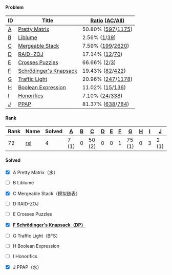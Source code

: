 #### Problem

| ID                                                           | Title                                                        | [Ratio](http://acm.zju.edu.cn/onlinejudge/showContestProblems.do?contestId=371&pageNumber=1&order=ratio) ([AC](http://acm.zju.edu.cn/onlinejudge/showContestProblems.do?contestId=371&pageNumber=1&order=ac)/[All)](http://acm.zju.edu.cn/onlinejudge/showContestProblems.do?contestId=371&pageNumber=1&order=all) |
| ------------------------------------------------------------ | ------------------------------------------------------------ | ------------------------------------------------------------ |
| [A](http://acm.zju.edu.cn/onlinejudge/showContestProblem.do?problemId=5732) | [Pretty Matrix](http://acm.zju.edu.cn/onlinejudge/showContestProblem.do?problemId=5732) | 50.80% ([597](http://acm.zju.edu.cn/onlinejudge/showContestRuns.do?contestId=371&problemCode=A&judgeReplyIds=5)/[1175](http://acm.zju.edu.cn/onlinejudge/showContestRuns.do?contestId=371&problemCode=A)) |
| [B](http://acm.zju.edu.cn/onlinejudge/showContestProblem.do?problemId=5733) | [Liblume](http://acm.zju.edu.cn/onlinejudge/showContestProblem.do?problemId=5733) | 2.56% ([1](http://acm.zju.edu.cn/onlinejudge/showContestRuns.do?contestId=371&problemCode=B&judgeReplyIds=5)/[39](http://acm.zju.edu.cn/onlinejudge/showContestRuns.do?contestId=371&problemCode=B)) |
| [C](http://acm.zju.edu.cn/onlinejudge/showContestProblem.do?problemId=5734) | [Mergeable Stack](http://acm.zju.edu.cn/onlinejudge/showContestProblem.do?problemId=5734) | 7.59% ([199](http://acm.zju.edu.cn/onlinejudge/showContestRuns.do?contestId=371&problemCode=C&judgeReplyIds=5)/[2620](http://acm.zju.edu.cn/onlinejudge/showContestRuns.do?contestId=371&problemCode=C)) |
| [D](http://acm.zju.edu.cn/onlinejudge/showContestProblem.do?problemId=5735) | [RAID-ZOJ](http://acm.zju.edu.cn/onlinejudge/showContestProblem.do?problemId=5735) | 17.14% ([12](http://acm.zju.edu.cn/onlinejudge/showContestRuns.do?contestId=371&problemCode=D&judgeReplyIds=5)/[70](http://acm.zju.edu.cn/onlinejudge/showContestRuns.do?contestId=371&problemCode=D)) |
| [E](http://acm.zju.edu.cn/onlinejudge/showContestProblem.do?problemId=5736) | [Crosses Puzzles](http://acm.zju.edu.cn/onlinejudge/showContestProblem.do?problemId=5736) | 66.66% ([2](http://acm.zju.edu.cn/onlinejudge/showContestRuns.do?contestId=371&problemCode=E&judgeReplyIds=5)/[3](http://acm.zju.edu.cn/onlinejudge/showContestRuns.do?contestId=371&problemCode=E)) |
| [F](http://acm.zju.edu.cn/onlinejudge/showContestProblem.do?problemId=5737) | [Schrödinger's Knapsack](http://acm.zju.edu.cn/onlinejudge/showContestProblem.do?problemId=5737) | 19.43% ([82](http://acm.zju.edu.cn/onlinejudge/showContestRuns.do?contestId=371&problemCode=F&judgeReplyIds=5)/[422](http://acm.zju.edu.cn/onlinejudge/showContestRuns.do?contestId=371&problemCode=F)) |
| [G](http://acm.zju.edu.cn/onlinejudge/showContestProblem.do?problemId=5738) | [Traffic Light](http://acm.zju.edu.cn/onlinejudge/showContestProblem.do?problemId=5738) | 20.96% ([247](http://acm.zju.edu.cn/onlinejudge/showContestRuns.do?contestId=371&problemCode=G&judgeReplyIds=5)/[1178](http://acm.zju.edu.cn/onlinejudge/showContestRuns.do?contestId=371&problemCode=G)) |
| [H](http://acm.zju.edu.cn/onlinejudge/showContestProblem.do?problemId=5739) | [Boolean Expression](http://acm.zju.edu.cn/onlinejudge/showContestProblem.do?problemId=5739) | 11.02% ([15](http://acm.zju.edu.cn/onlinejudge/showContestRuns.do?contestId=371&problemCode=H&judgeReplyIds=5)/[136](http://acm.zju.edu.cn/onlinejudge/showContestRuns.do?contestId=371&problemCode=H)) |
| [I](http://acm.zju.edu.cn/onlinejudge/showContestProblem.do?problemId=5740) | [Honorifics](http://acm.zju.edu.cn/onlinejudge/showContestProblem.do?problemId=5740) | 7.10% ([24](http://acm.zju.edu.cn/onlinejudge/showContestRuns.do?contestId=371&problemCode=I&judgeReplyIds=5)/[338](http://acm.zju.edu.cn/onlinejudge/showContestRuns.do?contestId=371&problemCode=I)) |
| [J](http://acm.zju.edu.cn/onlinejudge/showContestProblem.do?problemId=5741) | [PPAP](http://acm.zju.edu.cn/onlinejudge/showContestProblem.do?problemId=5741) | 81.37% ([638](http://acm.zju.edu.cn/onlinejudge/showContestRuns.do?contestId=371&problemCode=J&judgeReplyIds=5)/[784](http://acm.zju.edu.cn/onlinejudge/showContestRuns.do?contestId=371&problemCode=J)) |

#### Rank

| Rank | Name                                                         | Solved | [A](http://acm.zju.edu.cn/onlinejudge/showContestProblem.do?problemId=5732) | [B](http://acm.zju.edu.cn/onlinejudge/showContestProblem.do?problemId=5733) | [C](http://acm.zju.edu.cn/onlinejudge/showContestProblem.do?problemId=5734) | [D](http://acm.zju.edu.cn/onlinejudge/showContestProblem.do?problemId=5735) | [E](http://acm.zju.edu.cn/onlinejudge/showContestProblem.do?problemId=5736) | [F](http://acm.zju.edu.cn/onlinejudge/showContestProblem.do?problemId=5737) | [G](http://acm.zju.edu.cn/onlinejudge/showContestProblem.do?problemId=5738) | [H](http://acm.zju.edu.cn/onlinejudge/showContestProblem.do?problemId=5739) | [I](http://acm.zju.edu.cn/onlinejudge/showContestProblem.do?problemId=5740) | [J](http://acm.zju.edu.cn/onlinejudge/showContestProblem.do?problemId=5741) | Penalty |
| ---- | ------------------------------------------------------------ | ------ | ------------------------------------------------------------ | ------------------------------------------------------------ | ------------------------------------------------------------ | ------------------------------------------------------------ | ------------------------------------------------------------ | ------------------------------------------------------------ | ------------------------------------------------------------ | ------------------------------------------------------------ | ------------------------------------------------------------ | ------------------------------------------------------------ | ------- |
| 72   | [rsl](http://acm.zju.edu.cn/onlinejudge/showUserStatus.do?userId=107890) | 4      | 7 (1)                                                        | 0                                                            | 50 (2)                                                       | 0                                                            | 0                                                            | 1                                                            | 75 (1)                                                       | 0                                                            | 3                                                            | 2 (1)                                                        | 154     |



#### Solved

- [x] A	Pretty Matrix（水）
- [ ] B	Liblume
- [x] C	Mergeable Stack（模拟链表）
- [ ] D	RAID-ZOJ
- [ ] E	Crosses Puzzles
- [x] <u>**F	Schrödinger's Knapsack（DP）**</u>
- [ ] G	Traffic Light（BFS）
- [ ] H	Boolean Expression
- [ ] I	Honorifics
- [x] J	PPAP（水）

